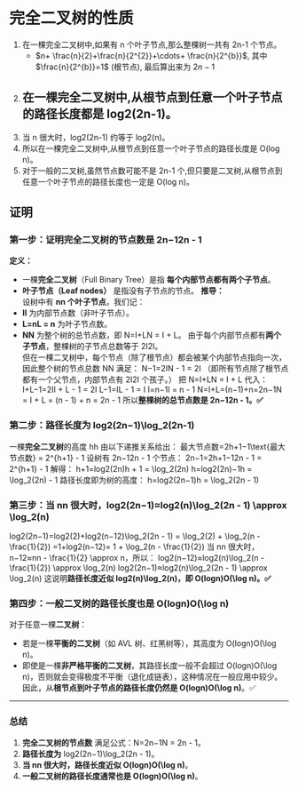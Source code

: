 # 完全二叉树的性质
1. 在一棵完全二叉树中,如果有 n 个叶子节点,那么整棵树一共有 2n-1 个节点。
	 - $n+ \frac{n}{2}+\frac{n}{2^{2}}+\cdots+ \frac{n}{2^{b}}$, 其中 $\frac{n}{2^{b}}=1$ (根节点), 最后算出来为 $2n-1$
2. 在一棵完全二叉树中,从根节点到任意一个叶子节点的路径长度都是 log2(2n-1)。
     - 
3. 当 n 很大时，log2(2n-1) 约等于 log2(n)。
4. 所以在一棵完全二叉树中,从根节点到任意一个叶子节点的路径长度是 O(log n)。
5. 对于一般的二叉树,虽然节点数可能不是 2n-1 个,但只要是二叉树,从根节点到任意一个叶子节点的路径长度也一定是 O(log n)。
## 证明
### **第一步：证明完全二叉树的节点数是 2n−12n - 1**
**定义：**
- 一棵**完全二叉树**（Full Binary Tree）是指 **每个内部节点都有两个子节点**。
- **叶子节点（Leaf nodes）** 是指没有子节点的节点。
**推导：**  
		设树中有 **nn 个叶子节点**，我们记： 
- **II** 为内部节点数（非叶子节点）。
- **L=nL = n** 为叶子节点数。
- **NN** 为整个树的总节点数，即 N=I+LN = I + L。
由于每个内部节点都有**两个子节点**，整棵树的子节点总数等于 2I2I。  
但在一棵二叉树中，每个节点（除了根节点）都会被某个内部节点指向一次，因此整个树的节点总数 NN 满足：
N−1=2IN - 1 = 2I
（即所有节点除了根节点都有一个父节点，内部节点有 2I2I 个孩子。）
把 N=I+LN = I + L 代入：
I+L−1=2II + L - 1 = 2I L−1=IL - 1 = I I=n−1I = n - 1 N=I+L=(n−1)+n=2n−1N = I + L = (n - 1) + n = 2n - 1
所以**整棵树的总节点数是 2n−12n - 1。✅**
### **第二步：路径长度为 log⁡2(2n−1)\log_2(2n-1)**
一棵**完全二叉树**的高度 hh 由以下递推关系给出：
最大节点数=2h+1−1\text{最大节点数} = 2^{h+1} - 1
设树有 2n−12n - 1 个节点：
2n−1=2h+1−12n - 1 = 2^{h+1} - 1
解得：
h+1=log⁡2(2n)h + 1 = \log_2(2n) h=log⁡2(2n)−1h = \log_2(2n) - 1
路径长度即为树的高度：
h=log⁡2(2n−1)h = \log_2(2n - 1)
### **第三步：当 nn 很大时，log⁡2(2n−1)≈log⁡2(n)\log_2(2n - 1) \approx \log_2(n)**
log⁡2(2n−1)=log⁡2(2)+log⁡2(n−12)\log_2(2n - 1) = \log_2(2) + \log_2(n - \frac{1}{2}) =1+log⁡2(n−12)= 1 + \log_2(n - \frac{1}{2})
当 nn 很大时，n−12≈nn - \frac{1}{2} \approx n，所以：
log⁡2(n−12)≈log⁡2(n)\log_2(n - \frac{1}{2}) \approx \log_2(n) log⁡2(2n−1)≈log⁡2(n)\log_2(2n - 1) \approx \log_2(n)
这说明**路径长度近似 log⁡2(n)\log_2(n)，即 O(log⁡n)O(\log n)。✅**
### **第四步：一般二叉树的路径长度也是 O(log⁡n)O(\log n)**
对于任意一棵**二叉树**：
- 若是一棵**平衡的二叉树**（如 AVL 树、红黑树等），其高度为 O(log⁡n)O(\log n)。
- 即使是一棵**非严格平衡的二叉树**，其路径长度一般不会超过 O(log⁡n)O(\log n)，否则就会变得极度不平衡（退化成链表），这种情况在一般应用中较少。
因此，从**根节点到叶子节点的路径长度仍然是 O(log⁡n)O(\log n)**。✅
---
### **总结**
1. **完全二叉树的节点数** 满足公式：N=2n−1N = 2n - 1。
2. **路径长度为** log⁡2(2n−1)\log_2(2n - 1)。
3. **当 nn 很大时，路径长度近似 O(log⁡n)O(\log n)**。
4. **一般二叉树的路径长度通常也是 O(log⁡n)O(\log n)**。